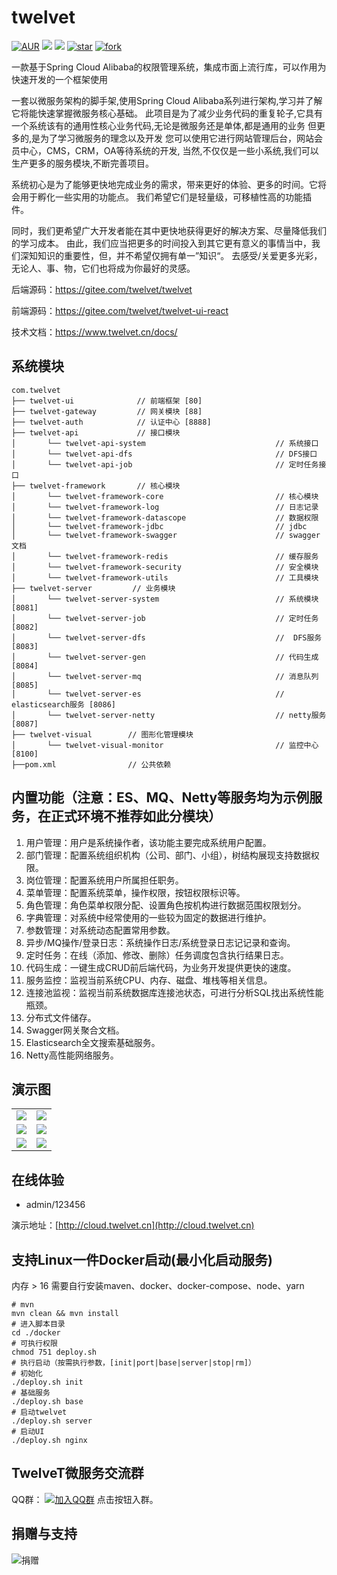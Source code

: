 # twelvet

[![AUR](https://img.shields.io/badge/license-MIT-blue)](https://gitee.com/twelvet/twelvet/blob/master/LICENSE)
[![](https://img.shields.io/badge/Author-TwelveT-orange.svg)](https://www.twelvet.cn)
[![](https://img.shields.io/badge/version-2.0.0-success)](https://gitee.com/twelvet/twelvet)
[![star](https://gitee.com/twelvet/twelvet/badge/star.svg?theme=white)](https://gitee.com/twelvet/twelvet/stargazers)
[![fork](https://gitee.com/twelvet/twelvet/badge/fork.svg?theme=white)](https://gitee.com/twelvet/twelvet/members)

一款基于Spring Cloud Alibaba的权限管理系统，集成市面上流行库，可以作用为快速开发的一个框架使用

一套以微服务架构的脚手架,使用Spring Cloud Alibaba系列进行架构,学习并了解它将能快速掌握微服务核心基础。 
此项目是为了减少业务代码的重复轮子,它具有一个系统该有的通用性核心业务代码,无论是微服务还是单体,都是通用的业务
但更多的,是为了学习微服务的理念以及开发 您可以使用它进行网站管理后台，网站会员中心，CMS，CRM，OA等待系统的开发,
当然,不仅仅是一些小系统,我们可以生产更多的服务模块,不断完善项目。 

系统初心是为了能够更快地完成业务的需求，带来更好的体验、更多的时间。它将会用于孵化一些实用的功能点。
我们希望它们是轻量级，可移植性高的功能插件。

同时，我们更希望广大开发者能在其中更快地获得更好的解决方案、尽量降低我们的学习成本。
由此，我们应当把更多的时间投入到其它更有意义的事情当中，我们深知知识的重要性，但，并不希望仅拥有单一”知识“。
去感受/关爱更多光彩，无论人、事、物，它们也将成为你最好的灵感。

后端源码：https://gitee.com/twelvet/twelvet

前端源码：https://gitee.com/twelvet/twelvet-ui-react

技术文档：https://www.twelvet.cn/docs/

## 系统模块

~~~
com.twelvet     
├── twelvet-ui              // 前端框架 [80]
├── twelvet-gateway         // 网关模块 [88]
├── twelvet-auth            // 认证中心 [8888]
├── twelvet-api             // 接口模块
│       └── twelvet-api-system                             // 系统接口
│       └── twelvet-api-dfs                                // DFS接口
│       └── twelvet-api-job                                // 定时任务接口
├── twelvet-framework       // 核心模块
│       └── twelvet-framework-core                         // 核心模块
│       └── twelvet-framework-log                          // 日志记录
│       └── twelvet-framework-datascope                    // 数据权限
│       └── twelvet-framework-jdbc                         // jdbc
│       └── twelvet-framework-swagger                      // swagger文档
│       └── twelvet-framework-redis                        // 缓存服务
│       └── twelvet-framework-security                     // 安全模块
│       └── twelvet-framework-utils                        // 工具模块
├── twelvet-server         // 业务模块
│       └── twelvet-server-system                          // 系统模块 [8081]
│       └── twelvet-server-job                             // 定时任务 [8082]
│       └── twelvet-server-dfs                             //  DFS服务 [8083]
│       └── twelvet-server-gen                             // 代码生成 [8084]
│       └── twelvet-server-mq                              // 消息队列 [8085]
│       └── twelvet-server-es                              // elasticsearch服务 [8086]
│       └── twelvet-server-netty                           // netty服务 [8087]
├── twelvet-visual        // 图形化管理模块
│       └── twelvet-visual-monitor                         // 监控中心 [8100]
├──pom.xml                // 公共依赖
~~~

## 内置功能（注意：ES、MQ、Netty等服务均为示例服务，在正式环境不推荐如此分模块）

1. 用户管理：用户是系统操作者，该功能主要完成系统用户配置。
2. 部门管理：配置系统组织机构（公司、部门、小组），树结构展现支持数据权限。
3. 岗位管理：配置系统用户所属担任职务。
4. 菜单管理：配置系统菜单，操作权限，按钮权限标识等。
5. 角色管理：角色菜单权限分配、设置角色按机构进行数据范围权限划分。
6. 字典管理：对系统中经常使用的一些较为固定的数据进行维护。
7. 参数管理：对系统动态配置常用参数。
8. 异步/MQ操作/登录日志：系统操作日志/系统登录日志记记录和查询。
9. 定时任务：在线（添加、修改、删除）任务调度包含执行结果日志。
10. 代码生成：一键生成CRUD前后端代码，为业务开发提供更快的速度。
11. 服务监控：监视当前系统CPU、内存、磁盘、堆栈等相关信息。
12. 连接池监视：监视当前系统数据库连接池状态，可进行分析SQL找出系统性能瓶颈。
13. 分布式文件储存。
14. Swagger网关聚合文档。
15. Elasticsearch全文搜索基础服务。
16. Netty高性能网络服务。

## 演示图

<table>
    <tr>
        <td><img src="https://www.twelvet.cn/assets/images/twelvet/1.png"/></td>
        <td><img src="https://www.twelvet.cn/assets/images/twelvet/2.png"/></td>
    </tr>
    <tr>
        <td><img src="https://www.twelvet.cn/assets/images/twelvet/3.png"/></td>
        <td><img src="https://www.twelvet.cn/assets/images/twelvet/4.png"/></td>
    </tr>
    <tr>
        <td><img src="https://www.twelvet.cn/assets/images/twelvet/5.png"/></td>
        <td><img src="https://www.twelvet.cn/assets/images/twelvet/6.png"/></td>
    </tr>
</table>

## 在线体验

- admin/123456

演示地址：[http://cloud.twelvet.cn](http://cloud.twelvet.cn)

## 支持Linux一件Docker启动(最小化启动服务)
内存 > 16
需要自行安装maven、docker、docker-compose、node、yarn
```shell
# mvn
mvn clean && mvn install
# 进入脚本目录
cd ./docker
# 可执行权限
chmod 751 deploy.sh
# 执行启动（按需执行参数，[init|port|base|server|stop|rm]）
# 初始化
./deploy.sh init
# 基础服务
./deploy.sh base
# 启动twelvet
./deploy.sh server
# 启动UI
./deploy.sh nginx
```



## TwelveT微服务交流群

QQ群： [![加入QQ群](https://img.shields.io/badge/985830229-blue.svg)](https://jq.qq.com/?_wv=1027&k=cznM6Q00) 点击按钮入群。

## 捐赠与支持

<img src="https://www.twelvet.cn/assets/images/pay.png" alt="捐赠"/>